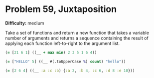 # Problem 59, Juxtaposition

**Difficulty:** medium

Take a set of functions and return a new function that takes a variable number of arguments and returns a sequence containing the result of applying each function left-to-right to the argument list.

```clj
(= [21 6 1] ((__ + max min) 2 3 5 1 6 4))
```

```clj
(= ["HELLO" 5] ((__ #(.toUpperCase %) count) "hello"))
```

```clj
(= [2 6 4] ((__ :a :c :b) {:a 2, :b 4, :c 6, :d 8 :e 10}))
```

